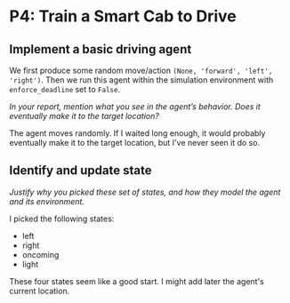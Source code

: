 # P4: Train a Smart Cab to Drive

## Implement a basic driving agent

We first produce some random move/action `(None, 'forward', 'left', 'right')`.
Then we run this agent within the simulation environment with `enforce_deadline` set to `False`.

*In your report, mention what you see in the agent’s behavior. Does it eventually make it to the target location?*

The agent moves randomly.  If I waited long enough, it would probably eventually make it to the target location, but
I've never seen it do so.

## Identify and update state

*Justify why you picked these set of states, and how they model the agent and its environment.*

I picked the following states:

* left
* right
* oncoming
* light

These four states seem like a good start.  I might add later the agent's current location.
